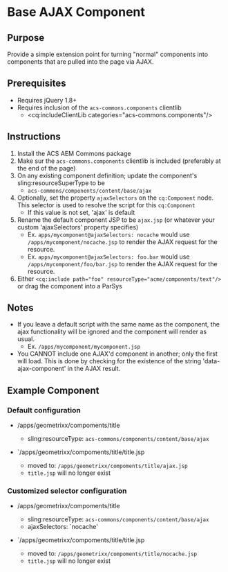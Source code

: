 # Base AJAX Component

## Purpose

Provide a simple extension point for turning "normal" components into components that are pulled into the page via AJAX.

## Prerequisites

* Requires jQuery 1.8+
* Requires inclusion of the `acs-commons.components` clientlib
    * <cq:includeClientLib categories="acs-commons.components"/>

## Instructions

1. Install the ACS AEM Commons package
2. Make sur the `acs-commons.components` clientlib is included (preferably at the end of the page)
2. On any existing component definition; update the component's sling:resourceSuperType to be
	* `acs-commons/components/content/base/ajax`
3. Optionally, set the property `ajaxSelectors` on the `cq:Component` node. This selector is used to resolve the script for this `cq:Component`
    * If this value is not set, 'ajax' is default
4. Rename the default component JSP to be `ajax.jsp` (or whatever your custom 'ajaxSelectors' property specifies)
    * Ex. `apps/mycomponent@ajaxSelectors: nocache` would use `/apps/mycomponent/nocache.jsp` to render the AJAX request for the resource.
    * Ex. `apps/mycomponent@ajaxSelectors: foo.bar` would use `/apps/mycomponent/foo/bar.jsp` to render the AJAX request for the resource.
4. Either `<cq:include path="foo" resourceType="acme/components/text"/>` or drag the component into a ParSys

## Notes
* If you leave a default script with the same name as the component, the ajax functionality will be ignored and the component will render as usual.
    * Ex. `/apps/mycomponent/mycomponent.jsp`
* You CANNOT include one AJAX'd component in another; only the first will load.
This is done by checking for the existence of the string 'data-ajax-component' in the AJAX result.

## Example Component

### Default configuration

* /apps/geometrixx/compoments/title
	* sling:resourceType: `acs-commons/components/content/base/ajax`

* `/apps/geometrixx/compoments/title/title.jsp
	* moved to: `/apps/geometrixx/compoments/title/ajax.jsp`
	* `title.jsp` will no longer exist

### Customized selector configuration

* /apps/geometrixx/compoments/title
	* sling:resourceType: `acs-commons/components/content/base/ajax`
	* ajaxSelectors: `nocache'

* `/apps/geometrixx/compoments/title/title.jsp
	* moved to: `/apps/geometrixx/compoments/title/nocache.jsp`
	* `title.jsp` will no longer exist
